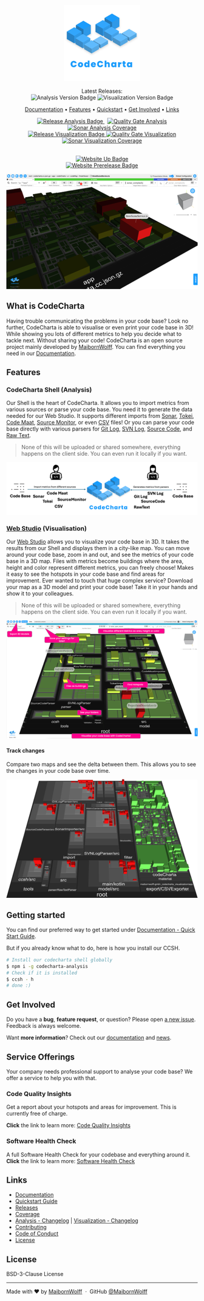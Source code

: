 <div align="center">
  <!-- Logo -->
  <a href="https://maibornwolff.github.io/codecharta/visualization/app/index.html?file=codecharta.cc.json.gz&file=codecharta_analysis.cc.json.gz&currentFilesAreSampleFiles=true">
    <img src="https://raw.githubusercontent.com/maibornwolff/codecharta/main/logo/codecharta_logo.svg" alt="CodeCharta logo" width="200"/>
  </a>

  <!-- Releases -->
  <p>
    Latest Releases: <br>
    <img alt="Analysis Version Badge" src="https://img.shields.io/badge/1.131.0-x?style=plastic&label=Analysis&color=blue">
    <img alt="Visualization Version Badge" src="https://img.shields.io/badge/1.134.0-x?label=Visualization&style=plastic&color=blue">
  </p>

  <!-- Links -->
  <p>
    <a href="https://maibornwolff.github.io/codecharta/">Documentation</a> •
    <a href="#features">Features</a> •
    <a href="https://maibornwolff.github.io/codecharta/docs/overview/getting-started">Quickstart</a> •
    <a href="#get-involved">Get Involved</a> •
    <a href="#links">Links</a>
  </p>

  <!-- Analysis -->
  <p>
    <a href="https://github.com/MaibornWolff/codecharta/tree/ana-1.131.0">
      <img alt="Release Analysis Badge" src="https://img.shields.io/github/check-runs/MaibornWolff/CodeCharta/ana-1.131.0?label=Release%20-%20Analysis&style=plastic">
    </a>
    &nbsp;
    <a href="https://sonarcloud.io/dashboard?id=maibornwolff-gmbh_codecharta_analysis">
      <img alt="Quality Gate Analysis" src="https://img.shields.io/sonar/quality_gate/maibornwolff-gmbh_codecharta_analysis/main?server=https%3A%2F%2Fsonarcloud.io&label=Quality%20Gate%20Analysis&style=plastic">
    </a>
    <span></span>
    <a href="https://sonarcloud.io/dashboard?id=maibornwolff-gmbh_codecharta_analysis">
      <img alt="Sonar Analysis Coverage" src="https://img.shields.io/sonar/coverage/maibornwolff-gmbh_codecharta_analysis/main?server=https%3A%2F%2Fsonarcloud.io&label=Coverage%20Analysis&style=plastic">
    </a>
    <br>
    <!-- Visualization -->
    <a href="https://github.com/MaibornWolff/codecharta/tree/vis-1.134.0">
      <img alt="Release Visualization Badge" src="https://img.shields.io/github/check-runs/MaibornWolff/CodeCharta/vis-1.134.0?label=Release%20-%20Visualization&style=plastic">
    </a>
    <tab></tab>
    <a href="https://sonarcloud.io/dashboard?id=maibornwolff-gmbh_codecharta_visualization">
      <img alt="Quality Gate Visualization" src="https://img.shields.io/sonar/quality_gate/maibornwolff-gmbh_codecharta_visualization/main?server=https%3A%2F%2Fsonarcloud.io&label=Quality%20Gate%20Visualization&style=plastic">
    </a>
    <a href="https://sonarcloud.io/dashboard?id=maibornwolff-gmbh_codecharta_visualization">
      <img alt="Sonar Visualization Coverage" src="https://img.shields.io/sonar/coverage/maibornwolff-gmbh_codecharta_visualization/main?server=https%3A%2F%2Fsonarcloud.io&label=Coverage%20Visualization&style=plastic">
    </a>
  </p>

  <br>

  <!-- Web Studio -->
  <a href="https://codecharta.com/visualization/app/index.html?file=codecharta.cc.json.gz&file=codecharta_analysis.cc.json.gz&area=rloc&height=sonar_complexity&color=sonar_complexity">
    <img alt="Website Up Badge" src="https://img.shields.io/website?url=https%3A%2F%2Fcodecharta.com%2Fvisualization%2Fapp%2Findex.html%3Ffile%3Dcodecharta.cc.json.gz%26file%3Dcodecharta_analysis.cc.json.gz%26area%3Drloc%26height%3Dsonar_complexity%26color%3Dsonar_complexity&up_message=running&style=plastic&label=Web%20Studio">
  </a>
  <br>
  <a href="https://codecharta.com/stg/visualization/index.html?file=codecharta.cc.json.gz&file=codecharta_analysis.cc.json.gz&area=rloc&height=functions&color=functions&currentFilesAreSampleFiles=true">
    <img alt="Website Prerelease Badge" src="https://img.shields.io/website?url=https%3A%2F%2Fcodecharta.com%2Fstg%2Fvisualization%2Findex.html%3Ffile%3Dcodecharta.cc.json.gz%26file%3Dcodecharta_analysis.cc.json.gz%26area%3Drloc%26height%3Dfunctions%26color%3Dfunctions%26currentFilesAreSampleFiles%3Dtrue&up_message=running&style=plastic&label=Web%20Studio%20Prerelease%20Environment">
  </a>

</div>

![Screenshot of CodeCharta](assets/promo_img.png)

## What is CodeCharta

Having trouble communicating the problems in your code base? Look no further, CodeCharta is able to visualise or even print your code base
in 3D! While showing you lots of different metrics to help you decide what to tackle next. Without sharing your code! CodeCharta is an open
source project mainly developed by [MaibornWolff](https://www.maibornwolff.de/en). You can find everything you need in
our [Documentation](https://maibornwolff.github.io/codecharta/).

## Features

### CodeCharta Shell (Analysis)

Our Shell is the heart of CodeCharta. It allows you to import metrics from various sources or parse your code base.
You need it to generate the data needed for our Web Studio. It supports different imports
from [Sonar](https://maibornwolff.github.io/codecharta/docs/importer/sonar),
[Tokei](https://maibornwolff.github.io/codecharta/docs/importer/tokei),
[Code Maat](https://maibornwolff.github.io/codecharta/docs/importer/code-maat),
[Source Monitor](https://maibornwolff.github.io/codecharta/docs/importer/sourcemonitor),
or even [CSV](https://maibornwolff.github.io/codecharta/docs/importer/csv) files! Or you can parse your code base directly with various
parsers for [Git Log](https://maibornwolff.github.io/codecharta/docs/parser/git-log),
[SVN Log](https://maibornwolff.github.io/codecharta/docs/parser/svn-log),
[Source Code](https://maibornwolff.github.io/codecharta/docs/parser/source-code),
and [Raw Text](https://maibornwolff.github.io/codecharta/docs/parser/raw-text).
> None of this will be uploaded or shared somewhere, everything happens on the client side. You can even run it locally if you want.

![Analysis overview](assets/ccsh_overview.png)

### [Web Studio](https://codecharta.com/visualization/app/index.html?file=codecharta.cc.json.gz&file=codecharta_analysis.cc.json.gz&area=rloc&height=sonar_complexity&color=sonar_complexity) (Visualisation)

Our [Web Studio](https://codecharta.com/visualization/app/index.html?file=codecharta.cc.json.gz&file=codecharta_analysis.cc.json.gz&area=rloc&height=sonar_complexity&color=sonar_complexity)
allows you to visualize your code base in 3D. It takes the results from our Shell and displays them in a city-like map.
You can move around your code base, zoom in and out, and see the metrics of your code base in a 3D map.
Files with metrics become buildings where the area, height and color represent different metrics, you can freely choose!
Makes it easy to see the hotspots in your code base and find areas for improvement.
Ever wanted to touch that huge complex service? Download your map as a 3D model and print your code base!
Take it in your hands and show it to your colleagues.
> None of this will be uploaded or shared somewhere, everything happens on the client side. You can even run it locally if you want.

![Visualization overview](assets/visualization_overview.png)

#### Track changes

Compare two maps and see the delta between them. This allows you to see the changes in your code base over time.

![Screenshot of delta view](assets/delta_view.png)

## Getting started

You can find our preferred way to get started
under [Documentation - Quick Start Guide](https://maibornwolff.github.io/codecharta/docs/overview/getting-started).

But if you already know what to do, here is how you install our CCSH.

```bash
# Install our codecharta shell globally
$ npm i -g codecharta-analysis
# Check if it is installed
$ ccsh - h
# done :)
```

## Get Involved

Do you have a **bug**, **feature request**, or question? Please open [a new issue](https://github.com/MaibornWolff/codecharta/issues/new).
Feedback is always welcome.

Want **more information**? Check out our [documentation](https://maibornwolff.github.io/codecharta/)
and [news](https://maibornwolff.github.io/codecharta/news/).

## Service Offerings

Your company needs professional support to analyse your code base? We offer a service to help you with that.

### Code Quality Insights

Get a report about your hotspots and areas for improvement. This is currently free of charge.

**Click** the link to learn
more: [Code Quality Insights](https://www.maibornwolff.de/en/code-quality-insights?utm_source=github_repo&utm_medium_website&utm_campaign=code_charta_at_github&utm_id=code_charta_at_github)

### Software Health Check

A full Software Health Check for your codebase and everything around it. **Click** the link to learn
more: [Software Health Check](https://www.maibornwolff.de/en/service/software-health-check/)

## Links

- [Documentation](https://maibornwolff.github.io/codecharta/)
- [Quickstart Guide](https://maibornwolff.github.io/codecharta/docs/overview/getting-started)
- [Releases](https://github.com/MaibornWolff/codecharta/releases)
- [Coverage](https://maibornwolff.github.io/codecharta/visualization/coverage/lcov-report/)
- [Analysis - Changelog](analysis/CHANGELOG.md) | [Visualization - Changelog](visualization/CHANGELOG.md)
- [Contributing](CONTRIBUTING.md)
- [Code of Conduct](CODE_OF_CONDUCT.md)
- [License](LICENSE.md)

## License

BSD-3-Clause License

---

Made with ❤ by [MaibornWolff](https://www.maibornwolff.de/en) &nbsp;&middot;&nbsp; GitHub [@MaibornWolff](https://github.com/maibornwolff)
